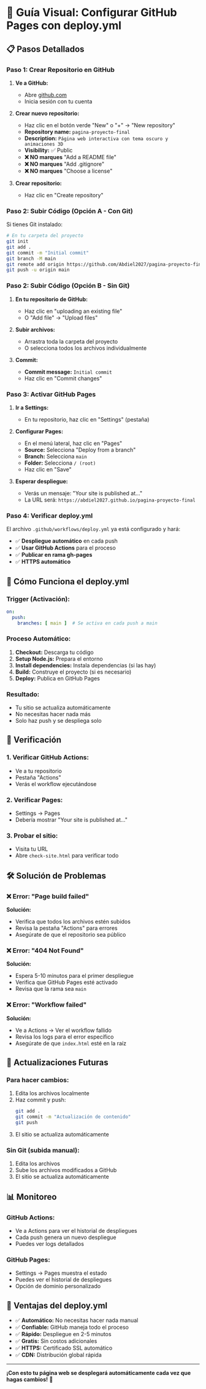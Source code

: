 # 🚀 Guía Visual: Configurar GitHub Pages con deploy.yml

## 📋 Pasos Detallados

### **Paso 1: Crear Repositorio en GitHub**

1. **Ve a GitHub:**
   - Abre [github.com](https://github.com)
   - Inicia sesión con tu cuenta

2. **Crear nuevo repositorio:**
   - Haz clic en el botón verde "New" o "+" → "New repository"
   - **Repository name:** `pagina-proyecto-final`
   - **Description:** `Página web interactiva con tema oscuro y animaciones 3D`
   - **Visibility:** ✅ Public
   - **❌ NO marques** "Add a README file"
   - **❌ NO marques** "Add .gitignore"
   - **❌ NO marques** "Choose a license"

3. **Crear repositorio:**
   - Haz clic en "Create repository"

### **Paso 2: Subir Código (Opción A - Con Git)**

Si tienes Git instalado:

```bash
# En tu carpeta del proyecto
git init
git add .
git commit -m "Initial commit"
git branch -M main
git remote add origin https://github.com/Abdiel2027/pagina-proyecto-final.git
git push -u origin main
```

### **Paso 2: Subir Código (Opción B - Sin Git)**

1. **En tu repositorio de GitHub:**
   - Haz clic en "uploading an existing file"
   - O "Add file" → "Upload files"

2. **Subir archivos:**
   - Arrastra toda la carpeta del proyecto
   - O selecciona todos los archivos individualmente

3. **Commit:**
   - **Commit message:** `Initial commit`
   - Haz clic en "Commit changes"

### **Paso 3: Activar GitHub Pages**

1. **Ir a Settings:**
   - En tu repositorio, haz clic en "Settings" (pestaña)

2. **Configurar Pages:**
   - En el menú lateral, haz clic en "Pages"
   - **Source:** Selecciona "Deploy from a branch"
   - **Branch:** Selecciona `main`
   - **Folder:** Selecciona `/ (root)`
   - Haz clic en "Save"

3. **Esperar despliegue:**
   - Verás un mensaje: "Your site is published at..."
   - La URL será: `https://abdiel2027.github.io/pagina-proyecto-final`

### **Paso 4: Verificar deploy.yml**

El archivo `.github/workflows/deploy.yml` ya está configurado y hará:

- ✅ **Despliegue automático** en cada push
- ✅ **Usar GitHub Actions** para el proceso
- ✅ **Publicar en rama gh-pages**
- ✅ **HTTPS automático**

## 🔄 Cómo Funciona el deploy.yml

### **Trigger (Activación):**
```yaml
on:
  push:
    branches: [ main ]  # Se activa en cada push a main
```

### **Proceso Automático:**
1. **Checkout:** Descarga tu código
2. **Setup Node.js:** Prepara el entorno
3. **Install dependencies:** Instala dependencias (si las hay)
4. **Build:** Construye el proyecto (si es necesario)
5. **Deploy:** Publica en GitHub Pages

### **Resultado:**
- Tu sitio se actualiza automáticamente
- No necesitas hacer nada más
- Solo haz push y se despliega solo

## 📱 Verificación

### **1. Verificar GitHub Actions:**
- Ve a tu repositorio
- Pestaña "Actions"
- Verás el workflow ejecutándose

### **2. Verificar Pages:**
- Settings → Pages
- Debería mostrar "Your site is published at..."

### **3. Probar el sitio:**
- Visita tu URL
- Abre `check-site.html` para verificar todo

## 🛠️ Solución de Problemas

### **❌ Error: "Page build failed"**
**Solución:**
- Verifica que todos los archivos estén subidos
- Revisa la pestaña "Actions" para errores
- Asegúrate de que el repositorio sea público

### **❌ Error: "404 Not Found"**
**Solución:**
- Espera 5-10 minutos para el primer despliegue
- Verifica que GitHub Pages esté activado
- Revisa que la rama sea `main`

### **❌ Error: "Workflow failed"**
**Solución:**
- Ve a Actions → Ver el workflow fallido
- Revisa los logs para el error específico
- Asegúrate de que `index.html` esté en la raíz

## 🔄 Actualizaciones Futuras

### **Para hacer cambios:**
1. Edita los archivos localmente
2. Haz commit y push:
   ```bash
   git add .
   git commit -m "Actualización de contenido"
   git push
   ```
3. El sitio se actualiza automáticamente

### **Sin Git (subida manual):**
1. Edita los archivos
2. Sube los archivos modificados a GitHub
3. El sitio se actualiza automáticamente

## 📊 Monitoreo

### **GitHub Actions:**
- Ve a Actions para ver el historial de despliegues
- Cada push genera un nuevo despliegue
- Puedes ver logs detallados

### **GitHub Pages:**
- Settings → Pages muestra el estado
- Puedes ver el historial de despliegues
- Opción de dominio personalizado

## 🎯 Ventajas del deploy.yml

- ✅ **Automático:** No necesitas hacer nada manual
- ✅ **Confiable:** GitHub maneja todo el proceso
- ✅ **Rápido:** Despliegue en 2-5 minutos
- ✅ **Gratis:** Sin costos adicionales
- ✅ **HTTPS:** Certificado SSL automático
- ✅ **CDN:** Distribución global rápida

---

**¡Con esto tu página web se desplegará automáticamente cada vez que hagas cambios!** 🚀 